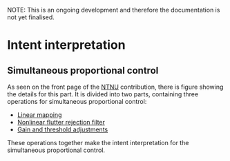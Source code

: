 NOTE: This is an ongoing development and therefore the documentation is not yet finalised.

# Intent interpretation #

## Simultaneous proportional control ##
As seen on the front page of the [NTNU](NTNU.md) contribution, there is figure showing the details for this part. It is divided into two parts, containing three operations for simultaneous proportional control:
  * [Linear mapping](NTNU_Linear_mapping.md)
  * [Nonlinear flutter rejection filter](NTNU_Nonlinear_flutter_rejection_filter.md)
  * [Gain and threshold adjustments](NTNU_Gain_and_threshold_adjustments.md)

These operations together make the intent interpretation for the simultaneous proportional control.